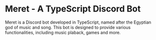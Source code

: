# Meret - A TypeScript Discord Bot

Meret is a Discord bot developed in TypeScript, named after the Egyptian god of music and song. This bot is designed to provide various functionalities, including music plaback, games and more.